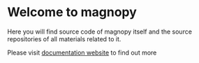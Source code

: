 

# Welcome to magnopy

Here you will find source code of magnopy itself and the source repositories of all
materials related to it.

Please visit [documentation website](magnopy.org) to find out more